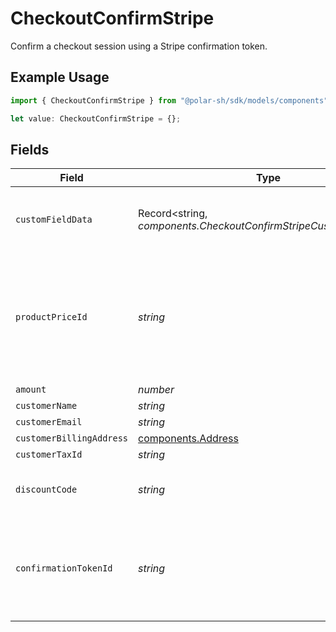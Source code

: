 # CheckoutConfirmStripe

Confirm a checkout session using a Stripe confirmation token.

## Example Usage

```typescript
import { CheckoutConfirmStripe } from "@polar-sh/sdk/models/components";

let value: CheckoutConfirmStripe = {};
```

## Fields

| Field                                                                                       | Type                                                                                        | Required                                                                                    | Description                                                                                 |
| ------------------------------------------------------------------------------------------- | ------------------------------------------------------------------------------------------- | ------------------------------------------------------------------------------------------- | ------------------------------------------------------------------------------------------- |
| `customFieldData`                                                                           | Record<string, *components.CheckoutConfirmStripeCustomFieldData*>                           | :heavy_minus_sign:                                                                          | Key-value object storing custom field values.                                               |
| `productPriceId`                                                                            | *string*                                                                                    | :heavy_minus_sign:                                                                          | ID of the product price to checkout. Must correspond to a price linked to the same product. |
| `amount`                                                                                    | *number*                                                                                    | :heavy_minus_sign:                                                                          | N/A                                                                                         |
| `customerName`                                                                              | *string*                                                                                    | :heavy_minus_sign:                                                                          | N/A                                                                                         |
| `customerEmail`                                                                             | *string*                                                                                    | :heavy_minus_sign:                                                                          | N/A                                                                                         |
| `customerBillingAddress`                                                                    | [components.Address](../../models/components/address.md)                                    | :heavy_minus_sign:                                                                          | N/A                                                                                         |
| `customerTaxId`                                                                             | *string*                                                                                    | :heavy_minus_sign:                                                                          | N/A                                                                                         |
| `discountCode`                                                                              | *string*                                                                                    | :heavy_minus_sign:                                                                          | Discount code to apply to the checkout.                                                     |
| `confirmationTokenId`                                                                       | *string*                                                                                    | :heavy_minus_sign:                                                                          | ID of the Stripe confirmation token. Required for fixed prices and custom prices.           |